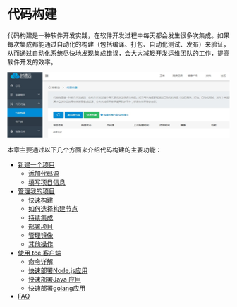 # 代码构建
代码构建是一种软件开发实践，在软件开发过程中每天都会发生很多次集成。如果每次集成都能通过自动化的构建（包括编译、打包、自动化测试、发布）来验证，从而通过自动化系统尽快地发现集成错误，会大大减轻开发运维团队的工作，提高软件开发的效率。

![ci](/doc/v1/images/ci/ci.jpg)

本章主要通过以下几个方面来介绍代码构建的主要功能：
   * [新建一个项目](project-add.md)
       * [添加代码源](project-listcoderepo.md)
       * [填写项目信息](project-fill.md)
   * [管理我的项目](project-manage.md)
       * [快速构建](project-fast-build.md)
       * [如何选择构建节点](select-build-agent.md)
       * [持续集成](project-ci.md)
       * [部署项目](project-deploy.md)
       * [管理镜像](project-image.md)
       * [其他操作](project-other.md)
   * [使用 tce 客户端](client-download.md)
       * [命令详解](fasdf.md)
       * [快速部署Node.js应用](samples-nodejs.md)
       * [快速部署Java 应用](samples-java.md)
       * [快速部署golang应用](golang.md)
   * [FAQ](FAQ.md)
